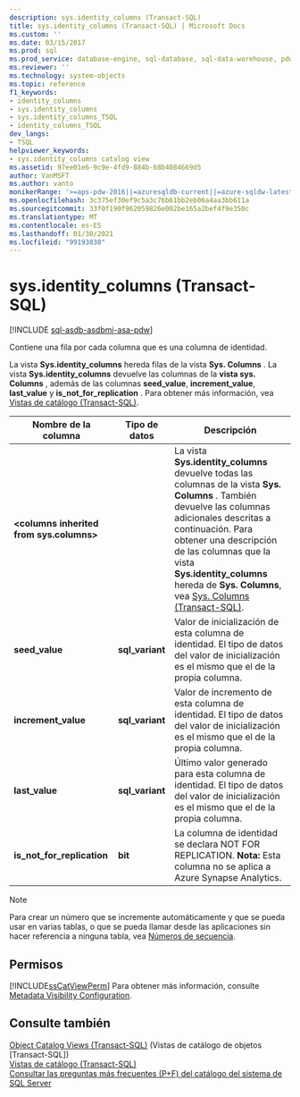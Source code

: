```yaml
---
description: sys.identity_columns (Transact-SQL)
title: sys.identity_columns (Transact-SQL) | Microsoft Docs
ms.custom: ''
ms.date: 03/15/2017
ms.prod: sql
ms.prod_service: database-engine, sql-database, sql-data-warehouse, pdw
ms.reviewer: ''
ms.technology: system-objects
ms.topic: reference
f1_keywords:
- identity_columns
- sys.identity_columns
- sys.identity_columns_TSQL
- identity_columns_TSQL
dev_langs:
- TSQL
helpviewer_keywords:
- sys.identity_columns catalog view
ms.assetid: 97ee01e6-9c9e-4fd9-884b-68b4084669d5
author: VanMSFT
ms.author: vanto
monikerRange: '>=aps-pdw-2016||=azuresqldb-current||=azure-sqldw-latest||>=sql-server-2016||>=sql-server-linux-2017||=azuresqldb-mi-current'
ms.openlocfilehash: 3c375ef30ef9c5a3c76b61bb2eb06a4aa3bb611a
ms.sourcegitcommit: 33f0f190f962059826e002be165a2bef4f9e350c
ms.translationtype: MT
ms.contentlocale: es-ES
ms.lasthandoff: 01/30/2021
ms.locfileid: "99193830"
---
```

# <a name="sysidentity_columns-transact-sql"></a>sys.identity_columns (Transact-SQL)
[!INCLUDE [sql-asdb-asdbmi-asa-pdw](../../includes/applies-to-version/sql-asdb-asdbmi-asa-pdw.md)]

  Contiene una fila por cada columna que es una columna de identidad.  
  
 La vista **Sys.identity_columns** hereda filas de la vista **Sys. Columns** . La vista **Sys.identity_columns** devuelve las columnas de la **vista sys. Columns** , además de las columnas **seed_value**, **increment_value**, **last_value** y **is_not_for_replication** . Para obtener más información, vea [Vistas de catálogo &#40;Transact-SQL&#41;](../../relational-databases/system-catalog-views/catalog-views-transact-sql.md).  
  
|Nombre de la columna|Tipo de datos|Descripción|  
|-----------------|---------------|-----------------|  
|**\<columns inherited from sys.columns>**||La vista **Sys.identity_columns** devuelve todas las columnas de la vista **Sys. Columns** . También devuelve las columnas adicionales descritas a continuación. Para obtener una descripción de las columnas que la vista **Sys.identity_columns** hereda de **Sys. Columns**, vea [Sys. Columns &#40;Transact-SQL&#41;](../../relational-databases/system-catalog-views/sys-columns-transact-sql.md).|  
|**seed_value**|**sql_variant**|Valor de inicialización de esta columna de identidad. El tipo de datos del valor de inicialización es el mismo que el de la propia columna.|  
|**increment_value**|**sql_variant**|Valor de incremento de esta columna de identidad. El tipo de datos del valor de inicialización es el mismo que el de la propia columna.|  
|**last_value**|**sql_variant**|Último valor generado para esta columna de identidad. El tipo de datos del valor de inicialización es el mismo que el de la propia columna.|  
|**is_not_for_replication**|**bit**|La columna de identidad se declara NOT FOR REPLICATION. **Nota:** Esta columna no se aplica a Azure Synapse Analytics.|  
  
> [!NOTE]  
>  Para crear un número que se incremente automáticamente y que se pueda usar en varias tablas, o que se pueda llamar desde las aplicaciones sin hacer referencia a ninguna tabla, vea [Números de secuencia](../../relational-databases/sequence-numbers/sequence-numbers.md).  
  
## <a name="permissions"></a>Permisos  
 [!INCLUDE[ssCatViewPerm](../../includes/sscatviewperm-md.md)] Para obtener más información, consulte [Metadata Visibility Configuration](../../relational-databases/security/metadata-visibility-configuration.md).  
  
## <a name="see-also"></a>Consulte también  
 [Object Catalog Views &#40;Transact-SQL&#41;](../../relational-databases/system-catalog-views/object-catalog-views-transact-sql.md)  (Vistas de catálogo de objetos [Transact-SQL])  
 [Vistas de catálogo &#40;Transact-SQL&#41;](../../relational-databases/system-catalog-views/catalog-views-transact-sql.md)   
 [Consultar las preguntas más frecuentes (P+F) del catálogo del sistema de SQL Server](../../relational-databases/system-catalog-views/querying-the-sql-server-system-catalog-faq.md)  
  
  
